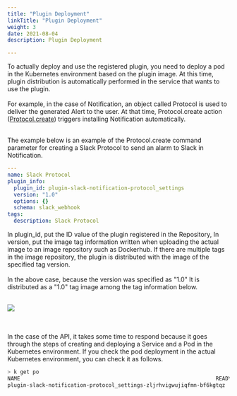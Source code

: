 ```yaml
---
title: "Plugin Deployment"
linkTitle: "Plugin Deployment"
weight: 3
date: 2021-08-04
description: Plugin Deployment

---
```

To actually deploy and use the registered plugin, you need to deploy a pod in the Kubernetes environment based on the plugin image.
At this time, plugin distribution is automatically performed in the service that wants to use the plugin.
<br><br>
For example, in the case of Notification, an object called Protocol is used to deliver the generated Alert to the user.
At that time, Protocol.create action ([Protocol.create](https://spaceone-dev.gitbook.io/spaceone-apis/notification/v1/protocol#create)) triggers installing Notification automatically.
<br><br>

The example below is an example of the Protocol.create command parameter for creating a Slack Protocol to send an alarm to Slack in Notification.

~~~yaml
---
name: Slack Protocol
plugin_info:
  plugin_id: plugin-slack-notification-protocol_settings
  version: "1.0"
  options: {}
  schema: slack_webhook
tags:
  description: Slack Protocol
~~~

In plugin_id, put the ID value of the plugin registered in the Repository,
In version, put the image tag information written when uploading the actual image to an image repository such as Dockerhub.
If there are multiple tags in the image repository, the plugin is distributed with the image of the specified tag version.
<br><br>
In the above case, because the version was specified as "1.0"
It is distributed as a "1.0" tag image among the tag information below.
<br><br>

![](/docs/developers/plugins/developer_guide/developer_guide_img/dockerhub_slack_protocol.png)

<br><br>
In the case of the API, it takes some time to respond because it goes through the steps of creating and deploying a Service and a Pod in the Kubernetes environment.
If you check the pod deployment in the actual Kubernetes environment, you can check it as follows.

~~~bash
> k get po
NAME                                                              READY   STATUS    RESTARTS   AGE
plugin-slack-notification-protocol_settings-zljrhvigwujiqfmn-bf6kgtqz   1/1     Running   0          1m
~~~








